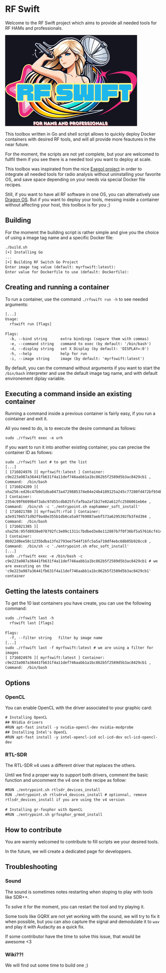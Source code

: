 # RF Swift

Welcome to the RF Swift project which aims to provide all needed tools for RF HAMs and professionals.

![RF Swift logo](images/logo.png "RF Swift logo")

This toolbox written in Go and shell script allows to quickly deploy Docker containers with desired RF tools, and will all provide more feautures in the near future.

For the moment, the scripts are not yet complete, but your are welcomed to fullfil them if you see there is a needed tool you want to deploy at scale.

This toolbox was inspirated from the nice [Exegol project](https://github.com/ThePorgs/Exegol) in order to integrate all needed tools for radio analysis without uninstalling your favorite OS, and save space depending on your needs via special Docker file recipes.

Still, if you want to have all RF software in one OS, you can alternatively use [Dragon OS](https://cemaxecuter.com/). But if you want to deploy your tools, messing inside a container without affecting your host, this toolbox is for you ;)

## Building

For the momemt the building script is rather simple and give you the choice of using a image tag name and a specific Docker file:

	./build.sh 
	[+] Installing Go
	...
	[+] Building RF Switch Go Project
	Enter image tag value (default: myrfswift:latest): 
	Enter value for Dockerfile to use (default: Dockerfile):

## Creating and running a container

To run a container, use the command `./rfswift run -h` to see needed arguments:

	[...]
	Usage:
	  rfswift run [flags]

	Flags:
	  -b, --bind string      extra bindings (separe them with commas)
	  -e, --command string   command to exec (by default: '/bin/bash')
	  -d, --display string   set X Display (by default: 'DISPLAY=:0')
	  -h, --help             help for run
	  -i, --image string     image (by default: 'myrfswift:latest')


By default, you can the command without arguments if you want to start the `/bin/bash` interpreter and use the default image tag name, and with default environement diplay variable.

## Executing a command inside an existing container

Running a command inside a previous container is fairly easy, if you run a cointainer and exit it.

All you need to do, is to execute the desire command as follows:

	sudo ./rfswift exec -e urh

if you want to run it into another existing container, you can precise the container ID as follows:

	sudo ./rfswift last # to get the list
	[...]
	[ 1716024976 ][ myrfswift:latest ] Container:  c9e223a987a36441fb631f4a11def746aabb1a1bc862b5f2589d5b3ac8429cb1 , Command:  /bin/bash
	[ 1716024209 ][ sha256:ed26c47b0d1dba0473a4729885374e04e24b4189125a245c77280fd472bf934b ] Container:  2354c99f6699b4f3abc97d55cdb825fcfafba2af1b27e02a612fc2586061eb6e , Command:  /bin/sh -c './entrypoint.sh eaphammer_soft_install'
	[ 1716021780 ][ myrfswift:rfid ] Container:  a3e91704571d92f9a48e355b1db0ca5a97769087aebf573a6295392fb3f4d394 , Command:  /bin/bash
	[ 1716021385 ][ sha256:95fd8938e078792fc3e09c1311c7bdbed3e8e112887b7f0f36bf5a57616cf414 ] Container:  0b922d0ee58c1235bdba13fe2793ee7544f16fc5a5a710df4ebc68b05b928cc8 , Command:  /bin/sh -c './entrypoint.sh mfoc_soft_install'
	[...]
	sudo ./rfswift exec -e /bin/bash -c c9e223a987a36441fb631f4a11def746aabb1a1bc862b5f2589d5b3ac8429cb1 # we are executing on the 'c9e223a987a36441fb631f4a11def746aabb1a1bc862b5f2589d5b3ac8429cb1' container


## Getting the latests containers

To get the 10 last containers you have create, you can use the following command:

	sudo ./rfswift last -h
	  rfswift last [flags]

	Flags:
	  -f, --filter string   filter by image name
	[...]
	sudo ./rfswift last -f myrfswift:latest # we are using a filter for images
	[ 1716024976 ][ myrfswift:latest ] Container:  c9e223a987a36441fb631f4a11def746aabb1a1bc862b5f2589d5b3ac8429cb1 , Command:  /bin/bash

## Options

### OpenCL

You can enable OpenCL with the driver associated to your graphic card:

	# Installing OpenCL
	## NVidia drivers
	#RUN apt-fast install -y nvidia-opencl-dev nvidia-modprobe
	## Installing Intel's OpenCL
	#RUN apt-fast install -y intel-opencl-icd ocl-icd-dev ocl-icd-opencl-dev

 ### RTL-SDR

 The RTL-SDR v4 uses a different driver that replaces the others.

Until we find a proper way to support both drivers, comment the basic function and uncomment the v4 one in the recipe as follow:

	#RUN ./entrypoint.sh rtlsdr_devices_install
	RUN ./entrypoint.sh rtlsdrv4_devices_install # optionnal, remove rtlsdr_devices_install if you are using the v4 version

	# Installing gr-fosphor with OpenCL
	#RUN ./entrypoint.sh grfosphor_grmod_install

## How to contribute

You are warmly welcomed to contribute to fill scripts we your desired tools.

In the future, we will create a dedicated page for developpers.

## Troubleshooting

### Sound

The sound is sometimes notes restarting when stoping to play with tools like SDR++. 

To solve it for the moment, you can restart the tool and try playing it.

Some tools like GQRX are not yet working with the sound, we will try to fix it when possible, but you can also capture the signal and demodulate it to `wav` and play it with Audacity as a quick fix.

If some contributor have the time to solve this issue, that would be awesome <3

### Wiki??!

We will find out some time to build one ;)
